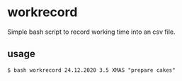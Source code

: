 # workrecord

Simple bash script to record working time into an csv file.

## usage

    $ bash workrecord 24.12.2020 3.5 XMAS "prepare cakes"
